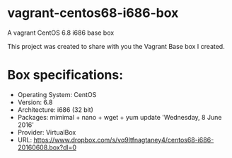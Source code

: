 # vagrant-centos68-i686-box
A vagrant CentOS 6.8 i686 base box

This project was created to share with you the Vagrant Base box I created.

Box specifications:
===================

- Operating System: CentOS
- Version: 6.8
- Architecture: i686 (32 bit)
- Packages: mimimal + nano + wget + yum update 'Wednesday, 8 June 2016'
- Provider: VirtualBox
- URL: https://www.dropbox.com/s/vq9ltfnagtaney4/centos68-i686-20160608.box?dl=0
